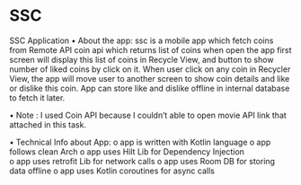 # SSC

SSC Application
•	About the app:
ssc is a mobile app which fetch coins from Remote API coin api which returns list of coins when open the app first screen will display this list of coins in Recycle View, and button to show number of liked coins by click on it.
When user click on any coin in Recycler View, the app will move user to another screen to show coin details and like or dislike this coin.
App can store like and dislike offline in internal database to fetch it later.

•	Note : I used Coin API because I couldn’t able to open movie API link that attached in this task.

•	Technical Info about App:
o	app is written with Kotlin language
o	app follows clean Arch
o	app uses Hilt Lib for Dependency Injection  
o	app uses retrofit Lib for network calls
o	app uses Room DB for storing data offline
o	app uses Kotlin coroutines for async calls

